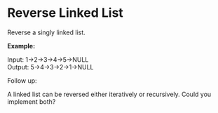# Reverse Linked List

Reverse a singly linked list.

**Example:**

Input: 1->2->3->4->5->NULL<br>
Output: 5->4->3->2->1->NULL<br>

Follow up:

A linked list can be reversed either iteratively or recursively. Could you implement both?